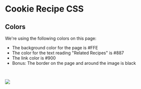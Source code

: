 Cookie Recipe CSS
=================

Colors
------

We're using the following colors on this page:

* The background color for the page is #FFE
* The color for the text reading "Related Recipes" is #887
* The link color is #900
* Bonus: The border on the page and around the image is black

<br>

![](https://i.imgur.com/zoJ8kxf.png)

